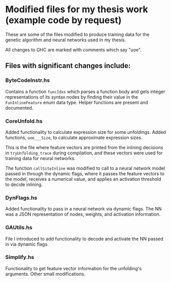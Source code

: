 # Modified files for my thesis work (example code by request)
These are some of the files modified to produce training data for the genetic algorithm and neural networks used in my thesis.

All changes to GHC are marked with comments which say "uoe".

## Files with significant changes include:

### ByteCodeInstr.hs
Contains a function `funcIdxs` which parses a function body and gets integer representations of its syntax nodes by finding their value in the `FunInlineFeature` enum data type. Helper functions are present and documented.

### CoreUnfold.hs
Added functionality to calculate expression size for some unfoldings. Added functions, `uoe___Size`, to calculate approximate expression sizes.

This is the file where feature vectors are printed from the inlining decisions in `tryUnfolding_trace` during compilation, and these vectors were used for training data for neural networks.

The function `callSiteInline` was modified to call to a neural network model passed in through the dynamic flags, where it passes the feature vectors to the model, receives a numerical value, and applies an activation threshold to decide inlining.

### DynFlags.hs
Added functionality to pass in a neural network via dynamic flags. The NN was a JSON representation of nodes, weights, and activation information.

### GAUtils.hs
File I introduced to add functionality to decode and activate the NN passed in via dynamic flags.

### Simplify.hs
Functionality to get feature vector information for the unfolding's arguments. Other small modifications.
